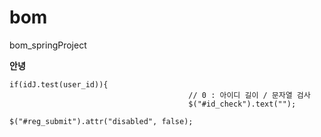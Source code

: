 # bom
bom_springProject

**안녕**
```
if(idJ.test(user_id)){
										// 0 : 아이디 길이 / 문자열 검사
										$("#id_check").text("");
										$("#reg_submit").attr("disabled", false);
```
